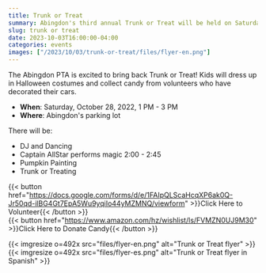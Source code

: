 ```yaml
--- 
title: Trunk or Treat
summary: Abingdon's third annual Trunk or Treat will be held on Saturday, October 28.
slug: trunk or treat
date: 2023-10-03T16:00:00-04:00
categories: events
images: ["/2023/10/03/trunk-or-treat/files/flyer-en.png"]
---
```


The Abingdon PTA is excited to bring back Trunk or Treat! Kids will dress up in Halloween costumes and collect candy from volunteers who have decorated their cars.

- **When**: Saturday, October 28, 2022, 1 PM - 3 PM
- **Where**: Abingdon's parking lot

There will be:
- DJ and Dancing
- Captain AllStar performs magic 2:00 - 2:45
- Pumpkin Painting
- Trunk or Treating

{{< button href="https://docs.google.com/forms/d/e/1FAIpQLScaHcqXP6ak0Q-Jr50qd-ilBG4Gt7EpA5Wu9yqiIo44yMZMNQ/viewform" >}}Click Here to Volunteer{{< /button >}}  
{{< button href="https://www.amazon.com/hz/wishlist/ls/FVMZN0UJ9M30" >}}Click Here to Donate Candy{{< /button >}}

{{< imgresize o=492x src="files/flyer-en.png" alt="Trunk or Treat flyer" >}}
{{< imgresize o=492x src="files/flyer-es.png" alt="Trunk or Treat flyer in Spanish" >}}